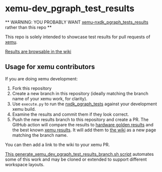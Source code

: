 xemu-dev_pgraph_test_results
===

** WARNING: YOU PROBABLY WANT [xemu-nxdk_pgraph_tests_results](https://github.com/abaire/xemu-nxdk_pgraph_tests_results) rather than this repo **

This repo is solely intended to showcase test results for pull requests of [xemu](http://xemu.app).

[Results are browsable in the wiki](https://github.com/abaire/xemu-dev_pgraph_test_results/wiki)

## Usage for xemu contributors

If you are doing xemu development:

1. Fork this repository
2. Create a new branch in this repository (ideally matching the branch name of your xemu work, for clarity).
3. Use `execute.py` to run the [nxdk_pgraph_tests](https://github.com/abaire/nxdk_pgraph_tests) against your development xemu build.
4. Examine the results and commit them if they look correct.
5. Push the new results branch to this repository and create a PR. The GitHub action will compare the results to [hardware golden results](https://github.com/abaire/nxdk_pgraph_tests_golden_results) and the best known [xemu results](https://github.com/abaire/xemu-nxdk_pgraph_tests_results). It will add them to [the wiki](https://github.com/abaire/xemu-dev_pgraph_test_results/wiki) as a new page matching the branch name.

You can then add a link to the wiki to your xemu PR.

[This generate_xemu_dev_pgraph_test_results_branch.sh script](https://github.com/abaire/xemu-util-scripts/blob/5c676ac2f1cfd7cb9420cb815919f8875fda067c/generate_xemu_dev_pgraph_test_results_branch.sh) automates some of this work and may be cloned or extended to support different workspace layouts.

